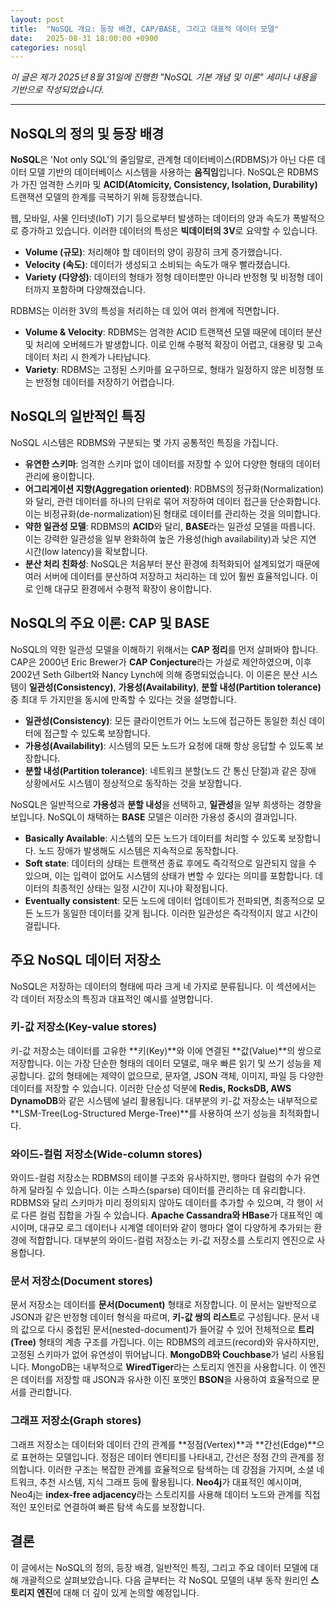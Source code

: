 ```yaml
---
layout: post
title:  "NoSQL 개요: 등장 배경, CAP/BASE, 그리고 대표적 데이터 모델"
date:   2025-08-31 18:00:00 +0900
categories: nosql
---
```


*이 글은 제가 2025년 8월 31일에 진행한 "NoSQL 기본 개념 및 이론" 세미나 내용을 기반으로 작성되었습니다.*

---

## NoSQL의 정의 및 등장 배경
**NoSQL**은 'Not only SQL'의 줄임말로, 관계형 데이터베이스(RDBMS)가 아닌 다른 데이터 모델 기반의 데이터베이스 시스템을 사용하는 **움직임**입니다. NoSQL은 RDBMS가 가진 엄격한 스키마 및 **ACID(Atomicity, Consistency, Isolation, Durability)** 트랜잭션 모델의 한계를 극복하기 위해 등장했습니다.

웹, 모바일, 사물 인터넷(IoT) 기기 등으로부터 발생하는 데이터의 양과 속도가 폭발적으로 증가하고 있습니다. 이러한 데이터의 특성은 **빅데이터의 3V**로 요약할 수 있습니다.

- **Volume (규모)**: 처리해야 할 데이터의 양이 굉장히 크게 증가했습니다.
- **Velocity (속도)**: 데이터가 생성되고 소비되는 속도가 매우 빨라졌습니다.
- **Variety (다양성)**: 데이터의 형태가 정형 데이터뿐만 아니라 반정형 및 비정형 데이터까지 포함하며 다양해졌습니다.

RDBMS는 이러한 3V의 특성을 처리하는 데 있어 여러 한계에 직면합니다.

- **Volume & Velocity**: RDBMS는 엄격한 ACID 트랜잭션 모델 때문에 데이터 분산 및 처리에 오버헤드가 발생합니다. 이로 인해 수평적 확장이 어렵고, 대용량 및 고속 데이터 처리 시 한계가 나타납니다.
- **Variety**: RDBMS는 고정된 스키마를 요구하므로, 형태가 일정하지 않은 비정형 또는 반정형 데이터를 저장하기 어렵습니다.

## NoSQL의 일반적인 특징
NoSQL 시스템은 RDBMS와 구분되는 몇 가지 공통적인 특징을 가집니다.
- **유연한 스키마**: 엄격한 스키마 없이 데이터를 저장할 수 있어 다양한 형태의 데이터 관리에 용이합니다.
- **어그리게이션 지향(Aggregation oriented)**: RDBMS의 정규화(Normalization)와 달리, 관련 데이터를 하나의 단위로 묶어 저장하여 데이터 접근을 단순화합니다. 이는 비정규화(de-normalization)된 형태로 데이터를 관리하는 것을 의미합니다.
- **약한 일관성 모델**: RDBMS의 **ACID**와 달리, **BASE**라는 일관성 모델을 따릅니다. 이는 강력한 일관성을 일부 완화하여 높은 가용성(high availability)과 낮은 지연 시간(low latency)을 확보합니다.
- **분산 처리 친화성**: NoSQL은 처음부터 분산 환경에 최적화되어 설계되었기 때문에 여러 서버에 데이터를 분산하여 저장하고 처리하는 데 있어 훨씬 효율적입니다. 이로 인해 대규모 환경에서 수평적 확장이 용이합니다.

## NoSQL의 주요 이론: CAP 및 BASE

NoSQL의 약한 일관성 모델을 이해하기 위해서는 **CAP 정리**를 먼저 살펴봐야 합니다. CAP은 2000년 Eric Brewer가 **CAP Conjecture**라는 가설로 제안하였으며, 이후 2002년 Seth Gilbert와 Nancy Lynch에 의해 증명되었습니다. 이 이론은 분산 시스템이 **일관성(Consistency)**, **가용성(Availability)**, **분할 내성(Partition tolerance)** 중 최대 두 가지만을 동시에 만족할 수 있다는 것을 설명합니다.

- **일관성(Consistency)**: 모든 클라이언트가 어느 노드에 접근하든 동일한 최신 데이터에 접근할 수 있도록 보장합니다.
- **가용성(Availability)**: 시스템의 모든 노드가 요청에 대해 항상 응답할 수 있도록 보장합니다.
- **분할 내성(Partition tolerance)**: 네트워크 분할(노드 간 통신 단절)과 같은 장애 상황에서도 시스템이 정상적으로 동작하는 것을 보장합니다.

NoSQL은 일반적으로 **가용성**과 **분할 내성**을 선택하고, **일관성**을 일부 희생하는 경향을 보입니다. NoSQL이 채택하는 **BASE** 모델은 이러한 가용성 중시의 결과입니다.

- **Basically Available**: 시스템의 모든 노드가 데이터를 처리할 수 있도록 보장합니다. 노드 장애가 발생해도 시스템은 지속적으로 동작합니다.
- **Soft state**: 데이터의 상태는 트랜잭션 종료 후에도 즉각적으로 일관되지 않을 수 있으며, 이는 입력이 없어도 시스템의 상태가 변할 수 있다는 의미를 포함합니다. 데이터의 최종적인 상태는 일정 시간이 지나야 확정됩니다.
- **Eventually consistent**: 모든 노드에 데이터 업데이트가 전파되면, 최종적으로 모든 노드가 동일한 데이터를 갖게 됩니다. 이러한 일관성은 즉각적이지 않고 시간이 걸립니다.

## 주요 NoSQL 데이터 저장소

NoSQL은 저장하는 데이터의 형태에 따라 크게 네 가지로 분류됩니다. 이 섹션에서는 각 데이터 저장소의 특징과 대표적인 예시를 설명합니다.

### 키-값 저장소(Key-value stores)

키-값 저장소는 데이터를 고유한 **키(Key)**와 이에 연결된 **값(Value)**의 쌍으로 저장합니다. 이는 가장 단순한 형태의 데이터 모델로, 매우 빠른 읽기 및 쓰기 성능을 제공합니다. 값의 형태에는 제약이 없으므로, 문자열, JSON 객체, 이미지, 파일 등 다양한 데이터를 저장할 수 있습니다. 이러한 단순성 덕분에 **Redis, RocksDB, AWS DynamoDB**와 같은 시스템에 널리 활용됩니다. 대부분의 키-값 저장소는 내부적으로 **LSM-Tree(Log-Structured Merge-Tree)**를 사용하여 쓰기 성능을 최적화합니다.

### 와이드-컬럼 저장소(Wide-column stores)

와이드-컬럼 저장소는 RDBMS의 테이블 구조와 유사하지만, 행마다 컬럼의 수가 유연하게 달라질 수 있습니다. 이는 스파스(sparse) 데이터를 관리하는 데 유리합니다. RDBMS와 달리 스키마가 미리 정의되지 않아도 데이터를 추가할 수 있으며, 각 행이 서로 다른 컬럼 집합을 가질 수 있습니다. **Apache Cassandra와 HBase**가 대표적인 예시이며, 대규모 로그 데이터나 시계열 데이터와 같이 행마다 열이 다양하게 추가되는 환경에 적합합니다. 대부분의 와이드-컬럼 저장소는 키-값 저장소를 스토리지 엔진으로 사용합니다.

### 문서 저장소(Document stores)

문서 저장소는 데이터를 **문서(Document)** 형태로 저장합니다. 이 문서는 일반적으로 JSON과 같은 반정형 데이터 형식을 따르며, **키-값 쌍의 리스트**로 구성됩니다. 문서 내의 값으로 다시 중첩된 문서(nested-document)가 들어갈 수 있어 전체적으로 **트리(Tree)** 형태의 계층 구조를 가집니다. 이는 RDBMS의 레코드(record)와 유사하지만, 고정된 스키마가 없어 유연성이 뛰어납니다. **MongoDB와 Couchbase**가 널리 사용됩니다. MongoDB는 내부적으로 **WiredTiger**라는 스토리지 엔진을 사용합니다. 이 엔진은 데이터를 저장할 때 JSON과 유사한 이진 포맷인 **BSON**을 사용하여 효율적으로 문서를 관리합니다.

### 그래프 저장소(Graph stores)

그래프 저장소는 데이터와 데이터 간의 관계를 **정점(Vertex)**과 **간선(Edge)**으로 표현하는 모델입니다. 정점은 데이터 엔티티를 나타내고, 간선은 정점 간의 관계를 정의합니다. 이러한 구조는 복잡한 관계를 효율적으로 탐색하는 데 강점을 가지며, 소셜 네트워크, 추천 시스템, 지식 그래프 등에 활용됩니다. **Neo4j**가 대표적인 예시이며, Neo4j는 **index-free adjacency**라는 스토리지를 사용해 데이터 노드와 관계를 직접적인 포인터로 연결하여 빠른 탐색 속도를 보장합니다.

## 결론

이 글에서는 NoSQL의 정의, 등장 배경, 일반적인 특징, 그리고 주요 데이터 모델에 대해 개괄적으로 살펴보았습니다. 다음 글부터는 각 NoSQL 모델의 내부 동작 원리인 **스토리지 엔진**에 대해 더 깊이 있게 논의할 예정입니다.